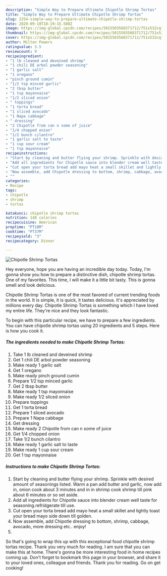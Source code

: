 ```yaml
---
description: "Simple Way to Prepare Ultimate Chipotle Shrimp Tortas"
title: "Simple Way to Prepare Ultimate Chipotle Shrimp Tortas"
slug: 2254-simple-way-to-prepare-ultimate-chipotle-shrimp-tortas
date: 2020-09-18T18:19:15.588Z
image: https://img-global.cpcdn.com/recipes/5015503568371712/751x532cq70/chipotle-shrimp-tortas-recipe-main-photo.jpg
thumbnail: https://img-global.cpcdn.com/recipes/5015503568371712/751x532cq70/chipotle-shrimp-tortas-recipe-main-photo.jpg
cover: https://img-global.cpcdn.com/recipes/5015503568371712/751x532cq70/chipotle-shrimp-tortas-recipe-main-photo.jpg
author: Milton Powers
ratingvalue: 3.5
reviewcount: 9
recipeingredient:
- "1 lb cleaned and deveined shrimp"
- "1 chili DE arbol powder seasoning"
- "1 garlic salt"
- "1 oregano"
- "pinch ground cumin"
- "1/2 tsp minced garlic"
- "2 tbsp butter"
- "1 tsp mayonnaise"
- "1/2 sliced onion"
- " toppings"
- "1 torta bread"
- "1 sliced avocado"
- "1 Napa cabbage"
- " dressing"
- "2 Chipotle from can n some of juice"
- "1/4 chopped onion"
- "1/2 bunch cilantro"
- "1 garlic salt to taste"
- "1 cup sour cream"
- "1 tsp mayonnaise"
recipeinstructions:
- "Start by cleaning and butter flying your shrimp. Sprinkle with desired amount of seasonings  listed. Warm a pan add butter and garlic, now add in, onion cook about 3 minutes and in in shrimp cook shrimp till pink about 6 minutes or so set aside."
- "Add all ingredients for Chipotle sauce into blender cream well taste for seasoning.refridgerate till use."
- "Cut open your torta bread add mayo heat a small skillet and lightly toast your bread mayo side down till golden."
- "Now assemble, add Chipotle dressing to bottom, shrimp, cabbage, avocado,  more dressing etc.. enjoy!"
- ""
categories:
- Recipe
tags:
- chipotle
- shrimp
- tortas

katakunci: chipotle shrimp tortas 
nutrition: 148 calories
recipecuisine: American
preptime: "PT18M"
cooktime: "PT37M"
recipeyield: "3"
recipecategory: Dinner

---
```



![Chipotle Shrimp Tortas](https://img-global.cpcdn.com/recipes/5015503568371712/751x532cq70/chipotle-shrimp-tortas-recipe-main-photo.jpg)

Hey everyone, hope you are having an incredible day today. Today, I'm gonna show you how to prepare a distinctive dish, chipotle shrimp tortas. One of my favorites. This time, I will make it a little bit tasty. This is gonna smell and look delicious.

Chipotle Shrimp Tortas is one of the most favored of current trending foods in the world. It is simple, it is quick, it tastes delicious. It's appreciated by millions every day. Chipotle Shrimp Tortas is something which I have loved my entire life. They're nice and they look fantastic.




To begin with this particular recipe, we have to prepare a few ingredients. You can have chipotle shrimp tortas using 20 ingredients and 5 steps. Here is how you cook it.

<!--inarticleads1-->

##### The ingredients needed to make Chipotle Shrimp Tortas:

1. Take 1 lb cleaned and deveined shrimp
1. Get 1 chili DE arbol powder seasoning
1. Make ready 1 garlic salt
1. Get 1 oregano
1. Make ready pinch ground cumin
1. Prepare 1/2 tsp minced garlic
1. Get 2 tbsp butter
1. Make ready 1 tsp mayonnaise
1. Make ready 1/2 sliced onion
1. Prepare  toppings
1. Get 1 torta bread
1. Prepare 1 sliced avocado
1. Prepare 1 Napa cabbage
1. Get  dressing
1. Make ready 2 Chipotle from can n some of juice
1. Get 1/4 chopped onion
1. Take 1/2 bunch cilantro
1. Make ready 1 garlic salt to taste
1. Make ready 1 cup sour cream
1. Get 1 tsp mayonnaise




<!--inarticleads2-->

##### Instructions to make Chipotle Shrimp Tortas:

1. Start by cleaning and butter flying your shrimp. Sprinkle with desired amount of seasonings  listed. Warm a pan add butter and garlic, now add in, onion cook about 3 minutes and in in shrimp cook shrimp till pink about 6 minutes or so set aside.
1. Add all ingredients for Chipotle sauce into blender cream well taste for seasoning.refridgerate till use.
1. Cut open your torta bread add mayo heat a small skillet and lightly toast your bread mayo side down till golden.
1. Now assemble, add Chipotle dressing to bottom, shrimp, cabbage, avocado,  more dressing etc.. enjoy!
1. 




So that's going to wrap this up with this exceptional food chipotle shrimp tortas recipe. Thank you very much for reading. I am sure that you can make this at home. There's gonna be more interesting food in home recipes coming up. Don't forget to bookmark this page in your browser, and share it to your loved ones, colleague and friends. Thank you for reading. Go on get cooking!
